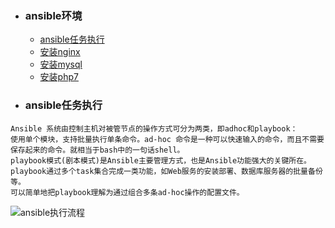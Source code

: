 + ### ansible环境 
    + [ansible任务执行](#ansible任务执行)
    + [安装nginx](#安装nginx)
    + [安装mysql](#安装mysql)
    + [安装php7](#安装php7)


+ ###  ansible任务执行
```
Ansible 系统由控制主机对被管节点的操作方式可分为两类，即adhoc和playbook：
使用单个模块，支持批量执行单条命令。ad-hoc 命令是一种可以快速输入的命令，而且不需要保存起来的命令。就相当于bash中的一句话shell。
playbook模式(剧本模式)是Ansible主要管理方式，也是Ansible功能强大的关键所在。playbook通过多个task集合完成一类功能，如Web服务的安装部署、数据库服务器的批量备份等。
可以简单地把playbook理解为通过组合多条ad-hoc操作的配置文件。
```
![ansible执行流程]()